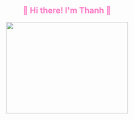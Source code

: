 <div align="center">
<h2 style="color:#ff79c6" >👋 Hi there! I'm Thanh 👋</h2>
    <img width="320" height="240" src="https://media.giphy.com/media/QNFhOolVeCzPQ2Mx85/giphy.gif" />
</div>
